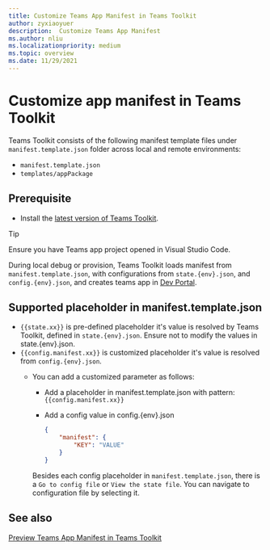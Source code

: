 ```yaml
---
title: Customize Teams App Manifest in Teams Toolkit
author: zyxiaoyuer
description:  Customize Teams App Manifest
ms.author: nliu
ms.localizationpriority: medium
ms.topic: overview
ms.date: 11/29/2021
---
```


# Customize app manifest in Teams Toolkit

Teams Toolkit consists of the following manifest template files under `manifest.template.json` folder across local and remote environments:

* `manifest.template.json`
* `templates/appPackage`


## Prerequisite

* Install the [latest version of Teams Toolkit](https://marketplace.visualstudio.com/items?itemName=TeamsDevApp.ms-teams-vscode-extension).

> [!TIP]
> Ensure you have Teams app project opened in Visual Studio Code.

During local debug or provision, Teams Toolkit loads manifest from `manifest.template.json`,  with configurations from `state.{env}.json`, and `config.{env}.json`, and creates teams app in [Dev Portal](https://dev.teams.microsoft.com/apps).


## Supported placeholder in manifest.template.json

* `{{state.xx}}` is pre-defined placeholder it's value is resolved by Teams Toolkit, defined in `state.{env}.json`. Ensure not to modify the values in state.{env}.json.
* `{{config.manifest.xx}}` is customized placeholder it's value is resolved from `config.{env}.json`.
  * You can add a customized parameter as follows:
    * Add a placeholder in manifest.template.json with pattern: `{{config.manifest.xx}}`
    * Add a config value in config.{env}.json

        ```json
        {
            "manifest": {
                "KEY": "VALUE"
            }
        }
        ```

    Besides each config placeholder in `manifest.template.json`, there is a `Go to config file` or `View the state file`. You can navigate to configuration file by selecting it.

## See also

[Preview Teams App Manifest in Teams Toolkit](TeamsFx-manifest-preview.md)
